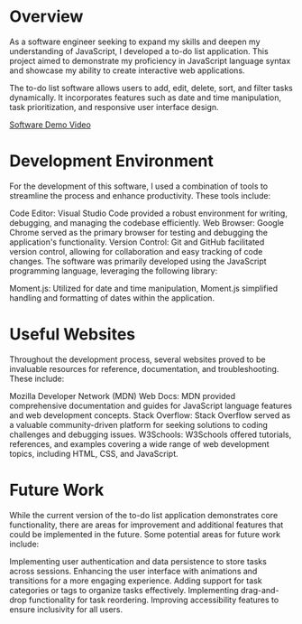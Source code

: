 # Overview

As a software engineer seeking to expand my skills and deepen my understanding of JavaScript, I developed a to-do list application. This project aimed to demonstrate my proficiency in JavaScript language syntax and showcase my ability to create interactive web applications.

The to-do list software allows users to add, edit, delete, sort, and filter tasks dynamically. It incorporates features such as date and time manipulation, task prioritization, and responsive user interface design.

[Software Demo Video](http://youtube.link.goes.here)

# Development Environment

For the development of this software, I used a combination of tools to streamline the process and enhance productivity. These tools include:

Code Editor: Visual Studio Code provided a robust environment for writing, debugging, and managing the codebase efficiently.
Web Browser: Google Chrome served as the primary browser for testing and debugging the application's functionality.
Version Control: Git and GitHub facilitated version control, allowing for collaboration and easy tracking of code changes.
The software was primarily developed using the JavaScript programming language, leveraging the following library:

Moment.js: Utilized for date and time manipulation, Moment.js simplified handling and formatting of dates within the application.

# Useful Websites

Throughout the development process, several websites proved to be invaluable resources for reference, documentation, and troubleshooting. These include:

Mozilla Developer Network (MDN) Web Docs: MDN provided comprehensive documentation and guides for JavaScript language features and web development concepts.
Stack Overflow: Stack Overflow served as a valuable community-driven platform for seeking solutions to coding challenges and debugging issues.
W3Schools: W3Schools offered tutorials, references, and examples covering a wide range of web development topics, including HTML, CSS, and JavaScript.

# Future Work

While the current version of the to-do list application demonstrates core functionality, there are areas for improvement and additional features that could be implemented in the future. Some potential areas for future work include:

Implementing user authentication and data persistence to store tasks across sessions.
Enhancing the user interface with animations and transitions for a more engaging experience.
Adding support for task categories or tags to organize tasks effectively.
Implementing drag-and-drop functionality for task reordering.
Improving accessibility features to ensure inclusivity for all users.


